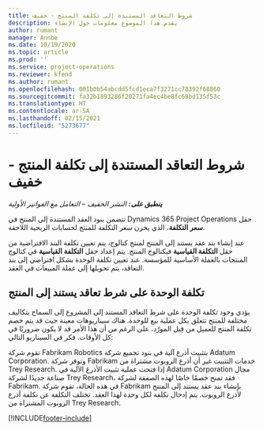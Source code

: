 ```yaml
---
title: شروط التعاقد المستندة إلى تكلفة المنتج - خفيف
description: يقدم هذا الموضوع معلومات حول الإنشاء
author: rumant
manager: Annbe
ms.date: 10/19/2020
ms.topic: article
ms.prod: ''
ms.service: project-operations
ms.reviewer: kfend
ms.author: rumant
ms.openlocfilehash: 001b0b54abcdd5fcd1eca7f3271cc78392f68860
ms.sourcegitcommit: fa32b1893286f20271fa4ec4be8fc68bd135f53c
ms.translationtype: HT
ms.contentlocale: ar-SA
ms.lasthandoff: 02/15/2021
ms.locfileid: "5273677"
---
```

# <a name="cost-product-based-contract-lines---lite"></a>شروط التعاقد المستندة إلى تكلفة المنتج - خفيف

_**ينطبق على:** النشر الخفيف – التعامل مع الفواتير الأولية_


تتضمن بنود العقد المستندة إلى المنتج في Dynamics 365 Project Operations حقل **سعر التكلفة**، الذي يخزن سعر التكلفة للمنتج لحسابات الربحية اللاحقة.

عند إنشاء بند عقد يستند إلى المنتج لمنتج كتالوج، يتم تعيين تكلفة البند الافتراضية من حقل **التكلفة القياسية** فيكتالوج المنتج. يتم إعداد حقل **التكلفة القياسية** في كتالوج المنتجات بالعملة الأساسية للمؤسسة. عند تعيين تكلفة الوحدة بشكل افتراضي إلى بند التعاقد، يتم تحويلها إلى عملة المبيعات في العقد.

## <a name="unit-cost-on-a-product-based-contract-line"></a>تكلفة الوحدة على شرط تعاقد يستند إلى المنتج

يؤدي وجود تكلفة الوحدة على شرط التعاقد المستند إلى المشروع إلى السماح بتكاليف مختلفة للمنتج تتعلق بكل عملية بيع للوحدة. هناك سيناريوهات معينة حيث قد يتم خصم تكلفة المنتج للعميل من قِبل المورّد، على الرغم من أن هذا الأمر قد لا يكون ضروريًا في كل الأوقات. فكر في السيناريو التالي:

تقوم شركة Fabrikam Robotics بتثبيت أذرع آلية في بنود تجميع شركة Adatum Corporation. وتوفر شركة Fabrikam خدمات التثبيت غير أن أذرع الروبوت مشتراة من Trey Research. إذا فتحت عملية تثبيت الأذرع الآلية في Adatum Corporation مجال صناعة جديدًا لشركة Trey Research، فقد تمنح خصمًا خاصًا لهذه الصفقة لشركة Fabrikam. في هذه الحالة، تقوم شركة Fabrikam بإنشاء بند عقد يستند إلى المنتج لأذرع الروبوت. يتم إدخال تكلفة لكل وحدة لهذا العقد. تختلف التكلفة عن تكلفة أذرع الروبوت المشتراة من Trey Research.


[!INCLUDE[footer-include](../../includes/footer-banner.md)]